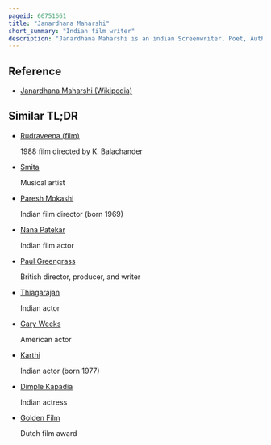 ```yaml
---
pageid: 66751661
title: "Janardhana Maharshi"
short_summary: "Indian film writer"
description: "Janardhana Maharshi is an indian Screenwriter, Poet, Author, Producer, Novelist, Lyricist & Film Director who works predominantly in Telugu Cinema and Kannada Cinema. His directorial Movies namely 'Devasthanam' and 'Viswadarshanam' are screened in many Film Festivals."
---
```


## Reference

- [Janardhana Maharshi (Wikipedia)](https://en.wikipedia.org/?curid=66751661)

## Similar TL;DR

- [Rudraveena (film)](/tldr/en/rudraveena-film)

  1988 film directed by K. Balachander

- [Smita](/tldr/en/smita)

  Musical artist

- [Paresh Mokashi](/tldr/en/paresh-mokashi)

  Indian film director (born 1969)

- [Nana Patekar](/tldr/en/nana-patekar)

  Indian film actor

- [Paul Greengrass](/tldr/en/paul-greengrass)

  British director, producer, and writer

- [Thiagarajan](/tldr/en/thiagarajan)

  Indian actor

- [Gary Weeks](/tldr/en/gary-weeks)

  American actor

- [Karthi](/tldr/en/karthi)

  Indian actor (born 1977)

- [Dimple Kapadia](/tldr/en/dimple-kapadia)

  Indian actress

- [Golden Film](/tldr/en/golden-film)

  Dutch film award
